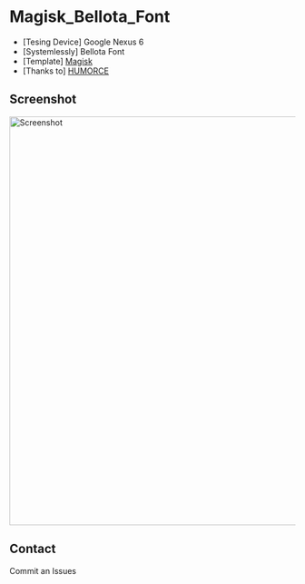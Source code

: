 # Magisk_Bellota_Font
* [Tesing Device] Google Nexus 6
* [Systemlessly] Bellota Font
* [Template] <a href="https://github.com/topjohnwu/magisk-module-template">Magisk</a>
* [Thanks to] <a href="https://github.com/Magisk-Modules-Repo/Systemlessly-Font-with-Tsukushimarugo-A-CJK-Sleek">HUMORCE</a>

## Screenshot ##
<img src="" alt="Screenshot" height="720px">

## Contact ##
Commit an Issues
